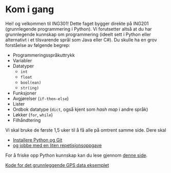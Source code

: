 # Kom i gang

Hei! og velkommen til ING301! 
Dette faget bygger direkte på ING201 (grunnlegende programmering i Python).
Vi forutsetter altså at du har grunnlegende kunnskap om programmering (ideelt sett i Python eller alternativt i et tilsvarende språl som Java eller C#).
Du skulle ha en grov forståelse av følgende begrep:
- Programmeringsspråkuttrykk
- Variabler
- Datatyper
  - `int`
  - `float`
  - `bool(ean)`
  - `str(ing)`
- Funksjoner
- Avgjørelser (`if-then-else`)
- Lister
- Ordbok datatype (`dict`, også kjent som _hash map_ i andre språk)
- Løkker (`for`, `while`)
- Filhåndtering

Vi skal bruke de første 1,5 uker til å få alle på omtrent samme side.
Dere skal
- [Installere Python og Git](../../assignments/1-install/assignment1.md)
- [og jobbe med en liten repetisjonsoppgave](../../assignments/2-programming/assignment2.md)

For å friske opp Python kunnskap kan du lese gjennom [denne side](python-overview.md).

[Kode for det grunnleggende GPS data eksemplet](../../examples/gpsdata_basic/)  
